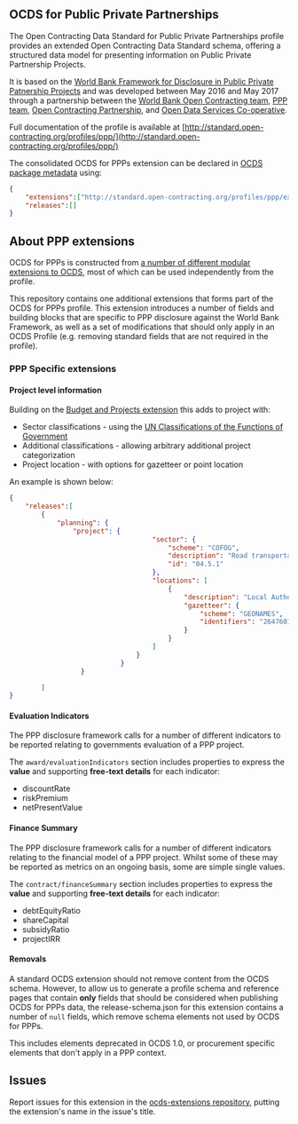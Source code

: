 ## OCDS for Public Private Partnerships

The Open Contracting Data Standard for Public Private Partnerships profile provides an extended Open Contracting Data Standard schema, offering a structured data model for presenting information on Public Private Partnership Projects.

It is based on the [World Bank Framework for Disclosure in Public Private Patnership Projects](http://www.worldbank.org/en/topic/publicprivatepartnerships/brief/ppp-tools#T1) and was developed between May 2016 and May 2017 through a partnership between the [World Bank Open Contracting team](https://blogs.worldbank.org/category/tags/open-contracting), [PPP team](http://www.worldbank.org/en/topic/publicprivatepartnerships), [Open Contracting Partnership](http://open-contracting.org), and [Open Data Services Co-operative](http://www.opendataservices.coop). 

Full documentation of the profile is available at [http://standard.open-contracting.org/profiles/ppp/](http://standard.open-contracting.org/profiles/ppp/)

The consolidated OCDS for PPPs extension can be declared in [OCDS package metadata](http://standard.open-contracting.org/latest/en/schema/release_package/) using:

```json
{
    "extensions":["http://standard.open-contracting.org/profiles/ppp/extension/1__0__0__beta/extension.json"],
    "releases":[]
}
```

## About PPP extensions 

OCDS for PPPs is constructed from [a number of different modular extensions to OCDS](http://standard.open-contracting.org/profiles/ppp/latest/en/extensions/), most of which can be used independently from the profile.

This repository contains one additional extensions that forms part of the OCDS for PPPs profile. This extension introduces a number of fields and building blocks that are specific to PPP disclosure against the World Bank Framework, as well as a set of modifications that should only apply in an OCDS Profile (e.g. removing standard fields that are not required in the profile). 

### PPP Specific extensions 

#### Project level information

Building on the [Budget and Projects extension](https://github.com/open-contracting-extensions/ocds_budget_projects_extension) this adds to project with:

* Sector classifications - using the [UN Classifications of the Functions of Government](http://unstats.un.org/unsd/cr/registry/regcst.asp?Cl=4)
* Additional classifications - allowing arbitrary additional project categorization
* Project location - with options for gazetteer or point location

An example is shown below:

```json
{
    "releases":[
        {
            "planning": {
                "project": {
                                    "sector": {
                                        "scheme": "COFOG",
                                        "description": "Road transportation",
                                        "id": "04.5.1"
                                    },
                                    "locations": [
                                        {
                                            "description": "Local Authority Area: Halton Borough Council",
                                            "gazetteer": {
                                                "scheme": "GEONAMES",
                                                "identifiers": "2647601.0"
                                            }
                                        }
                                    ]
                                }
                            }
                  }

        ]
}
```

#### Evaluation Indicators

The PPP disclosure framework calls for a number of different indicators to be reported relating to governments evaluation of a PPP project.

The `award/evaluationIndicators` section includes properties to express the **value** and supporting **free-text details** for each indicator:

* discountRate
* riskPremium
* netPresentValue

#### Finance Summary

The PPP disclosure framework calls for a number of different indicators relating to the financial model of a PPP project. Whilst some of these may be reported as metrics on an ongoing basis, some are simple single values.

The `contract/financeSummary` section includes properties to express the **value** and supporting **free-text details** for each indicator:

* debtEquityRatio
* shareCapital
* subsidyRatio
* projectIRR

#### Removals

A standard OCDS extension should not remove content from the OCDS schema. However, to allow us to generate a profile schema and reference pages that contain **only** fields that should be considered when publishing OCDS for PPPs data, the release-schema.json for this extension contains a number of `null` fields, which remove schema elements not used by OCDS for PPPs. 

This includes elements deprecated in OCDS 1.0, or procurement specific elements that don't apply in a PPP context. 

## Issues

Report issues for this extension in the [ocds-extensions repository](https://github.com/open-contracting/ocds-extensions/issues), putting the extension's name in the issue's title.
